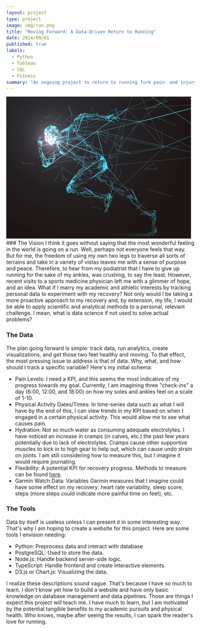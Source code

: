 ```yaml
---
layout: project
type: project
image: img/run.png
title: "Moving Forward: A Data-Driven Return to Running"
date: 2024/09/01
published: true
labels:
  - Python
  - Tableau
  - SQL
  - Fitness
summary: "An ongoing project to return to running form pain- and injury-free"
---
```

<img class="img-fluid" src="../img/running.png">
### The Vision
I think it goes without saying that the most wonderful feeling in the world is going on a run. Well, perhaps not everyone feels that way. But for me, the freedom of using my own two legs to traverse all sorts of terrains and take in a variety of vistas leaves me with a sense of purpose and peace. Therefore, to hear from my podiatrist that I have to give up running for the sake of my ankles, was crushing, to say the least. However, recent visits to a sports medicine physician left me with a glimmer of hope, and an idea. What if I marry my academic and athletic interests by tracking personal data to experiment with my recovery? Not only would I be taking a more proactive approach to my recovery and, by extension, my life, I would be able to apply scientific and analytical methods to a personal, relevant challenge. I mean, what is data science if not used to solve actual problems?

### The Data
The plan going forward is simple: track data, run analytics, create visualizations, and get those two feet healthy and moving. To that effect, the most pressing issue to address is that of data. Why, what, and how should I track a specific variable? Here's my initial schema:
- Pain Levels: I need a KPI, and this seems the most indicative of my progress towards my goal. Currently, I am imagining three "check-ins" a day (6:00, 12:00, and 18:00) on how my soles and ankles feel on a scale of 1-10.
- Physical Activity Dates/Times: In time-series data such as what I will have by the end of this, I can view trends in my KPI based on when I engaged in a certain physical activity. This would allow me to see what causes pain.
- Hydration: Not so much water as consuming adequate electrolytes. I have noticed an increase in cramps (in calves, etc.) the past few years potentially due to lack of electrolytes. Cramps cause other supportive muscles to kick in to high gear to help out, which can cause undo strain on joints. I am still considering how to measure this, but I imagine it would require journaling.
- Flexibility: A potential KPI for recovery progress. Methods to measure can be found [here](https://www.ncbi.nlm.nih.gov/pmc/articles/PMC3362988/).
- Garmin Watch Data: Variables Garmin measures that I imagine could have some effect on my recovery: heart rate variability, sleep score, steps (more steps could indicate more painful time on feet), etc.

### The Tools
Data by itself is useless unless I can present it in some interesting way. That's why I am hoping to create a website for this project. Here are some tools I envision needing:
- Python: Preprocess data and interact with database
- PostgreSQL: Used to store the data.
- Node.js: Handle backend server-side logic.
- TypeScript: Handle frontend and create interactive elements.
- D3.js or Chart.js: Visualizing the data.

I realize these descriptions sound vague. That's because I have so much to learn. I don't know yet how to build a website and have only basic knowledge on database management and data pipelines. Those are things I expect this project will teach me. I have much to learn, but I am motivated by the potential tangible benefits to my academic pursuits and physical health. Who knows, maybe after seeing the results, I can spark the reader's love for running. 

